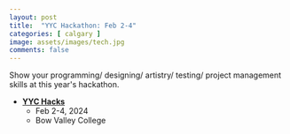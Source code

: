```yaml
---
layout: post
title:  "YYC Hackathon: Feb 2-4"
categories: [ calgary ]
image: assets/images/tech.jpg
comments: false
---
```


Show your programming/ designing/ artistry/ testing/ project management skills at this year's hackathon.

- **[YYC Hacks](https://yychacks.ca/)**
    - Feb 2-4, 2024
    - Bow Valley College

